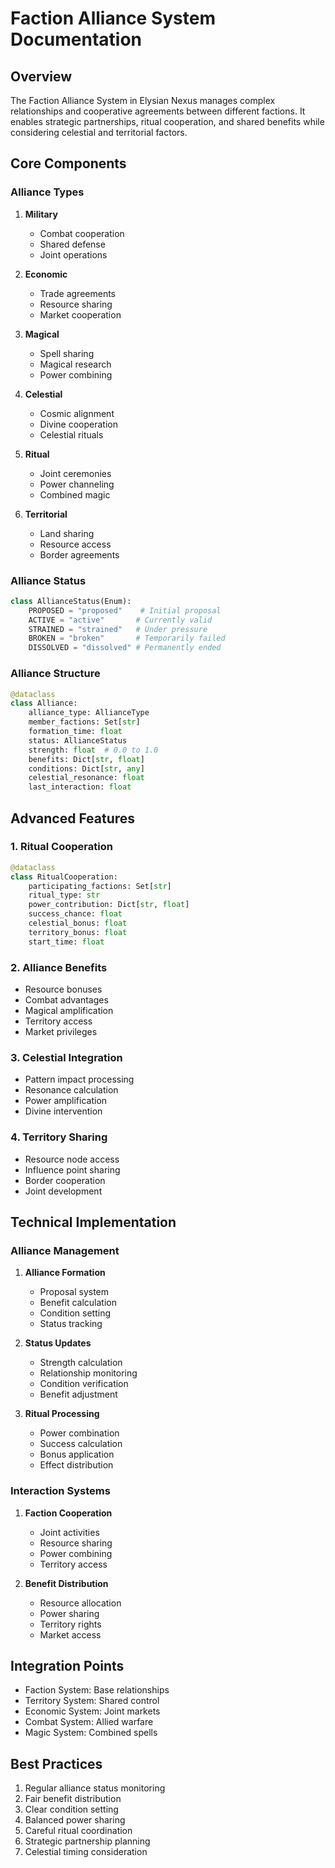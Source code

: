 # Faction Alliance System Documentation

## Overview
The Faction Alliance System in Elysian Nexus manages complex relationships and cooperative agreements between different factions. It enables strategic partnerships, ritual cooperation, and shared benefits while considering celestial and territorial factors.

## Core Components

### Alliance Types
1. **Military**
   - Combat cooperation
   - Shared defense
   - Joint operations

2. **Economic**
   - Trade agreements
   - Resource sharing
   - Market cooperation

3. **Magical**
   - Spell sharing
   - Magical research
   - Power combining

4. **Celestial**
   - Cosmic alignment
   - Divine cooperation
   - Celestial rituals

5. **Ritual**
   - Joint ceremonies
   - Power channeling
   - Combined magic

6. **Territorial**
   - Land sharing
   - Resource access
   - Border agreements

### Alliance Status
```python
class AllianceStatus(Enum):
    PROPOSED = "proposed"    # Initial proposal
    ACTIVE = "active"       # Currently valid
    STRAINED = "strained"   # Under pressure
    BROKEN = "broken"       # Temporarily failed
    DISSOLVED = "dissolved" # Permanently ended
```

### Alliance Structure
```python
@dataclass
class Alliance:
    alliance_type: AllianceType
    member_factions: Set[str]
    formation_time: float
    status: AllianceStatus
    strength: float  # 0.0 to 1.0
    benefits: Dict[str, float]
    conditions: Dict[str, any]
    celestial_resonance: float
    last_interaction: float
```

## Advanced Features

### 1. Ritual Cooperation
```python
@dataclass
class RitualCooperation:
    participating_factions: Set[str]
    ritual_type: str
    power_contribution: Dict[str, float]
    success_chance: float
    celestial_bonus: float
    territory_bonus: float
    start_time: float
```

### 2. Alliance Benefits
- Resource bonuses
- Combat advantages
- Magical amplification
- Territory access
- Market privileges

### 3. Celestial Integration
- Pattern impact processing
- Resonance calculation
- Power amplification
- Divine intervention

### 4. Territory Sharing
- Resource node access
- Influence point sharing
- Border cooperation
- Joint development

## Technical Implementation

### Alliance Management
1. **Alliance Formation**
   - Proposal system
   - Benefit calculation
   - Condition setting
   - Status tracking

2. **Status Updates**
   - Strength calculation
   - Relationship monitoring
   - Condition verification
   - Benefit adjustment

3. **Ritual Processing**
   - Power combination
   - Success calculation
   - Bonus application
   - Effect distribution

### Interaction Systems
1. **Faction Cooperation**
   - Joint activities
   - Resource sharing
   - Power combining
   - Territory access

2. **Benefit Distribution**
   - Resource allocation
   - Power sharing
   - Territory rights
   - Market access

## Integration Points
- Faction System: Base relationships
- Territory System: Shared control
- Economic System: Joint markets
- Combat System: Allied warfare
- Magic System: Combined spells

## Best Practices
1. Regular alliance status monitoring
2. Fair benefit distribution
3. Clear condition setting
4. Balanced power sharing
5. Careful ritual coordination
6. Strategic partnership planning
7. Celestial timing consideration 